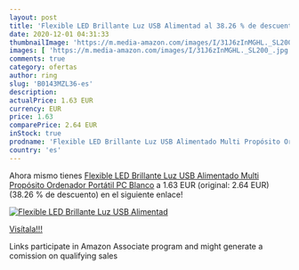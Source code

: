 ```yaml
---
layout: post
title: 'Flexible LED Brillante Luz USB Alimentad al 38.26 % de descuento'
date: 2020-12-01 04:31:33
thumbnailImage: 'https://m.media-amazon.com/images/I/31J6zInMGHL._SL200_.jpg'
images: [ 'https://m.media-amazon.com/images/I/31J6zInMGHL._SL200_.jpg' ]
comments: true
category: ofertas
author: ring
slug: 'B0143MZL36-es'
description:
actualPrice: 1.63 EUR
currency: EUR
price: 1.63
comparePrice: 2.64 EUR
inStock: true
prodname: 'Flexible LED Brillante Luz USB Alimentado Multi Propósito Ordenador Portátil PC Blanco'
country: 'es'
---
```


Ahora mismo tienes [Flexible LED Brillante Luz USB Alimentado Multi Propósito Ordenador Portátil PC Blanco](https://www.amazon.es/dp/B0143MZL36/?tag=tolees-21) a 1.63 EUR (original: 2.64 EUR) (38.26 %  de descuento) en el siguiente enlace!

[![Flexible LED Brillante Luz USB Alimentad](https://m.media-amazon.com/images/I/31J6zInMGHL._SL200_.jpg)](https://www.amazon.es/dp/B0143MZL36/?tag=tolees-21)

[Visítala!!!](https://www.amazon.es/dp/B0143MZL36/?tag=tolees-21)

Links participate in Amazon Associate program and might generate a comission on qualifying sales
